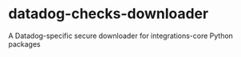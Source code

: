 # datadog-checks-downloader

A Datadog-specific secure downloader for integrations-core Python packages
